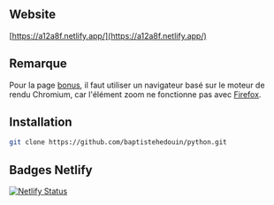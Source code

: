 ## Website
[https://a12a8f.netlify.app/](https://a12a8f.netlify.app/)

## Remarque
Pour la page [bonus](https://a12a8f.netlify.app/bonus), il faut utiliser un navigateur basé sur le moteur de rendu Chromium, car l'élément zoom ne fonctionne pas avec [Firefox](https://developer.mozilla.org/fr/docs/Web/CSS/zoom).

## Installation

```bash
git clone https://github.com/baptistehedouin/python.git
```

## Badges Netlify

[![Netlify Status](https://api.netlify.com/api/v1/badges/da8be2d9-360c-47e6-8f18-1752dbd793e1/deploy-status)](https://app.netlify.com/sites/a12a8f/deploys)

